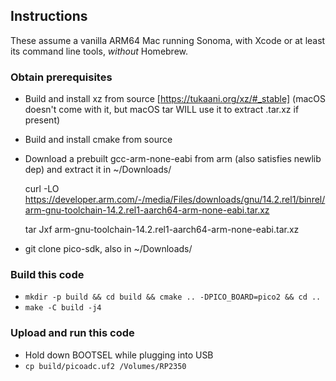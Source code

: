 ## Instructions

These assume a vanilla ARM64 Mac running Sonoma, with Xcode or at least its command line tools, *without* Homebrew.

### Obtain prerequisites

- Build and install xz from source [https://tukaani.org/xz/#_stable] (macOS doesn't come with it, but macOS tar WILL use it to extract .tar.xz if present)
- Build and install cmake from source
- Download a prebuilt gcc-arm-none-eabi from arm (also satisfies newlib dep) and extract it in ~/Downloads/

    curl -LO https://developer.arm.com/-/media/Files/downloads/gnu/14.2.rel1/binrel/arm-gnu-toolchain-14.2.rel1-aarch64-arm-none-eabi.tar.xz
    
    tar Jxf arm-gnu-toolchain-14.2.rel1-aarch64-arm-none-eabi.tar.xz

- git clone pico-sdk, also in ~/Downloads/

### Build this code

- `mkdir -p build && cd build && cmake .. -DPICO_BOARD=pico2 && cd ..`
- `make -C build -j4`

### Upload and run this code

- Hold down BOOTSEL while plugging into USB
- `cp build/picoadc.uf2 /Volumes/RP2350`
